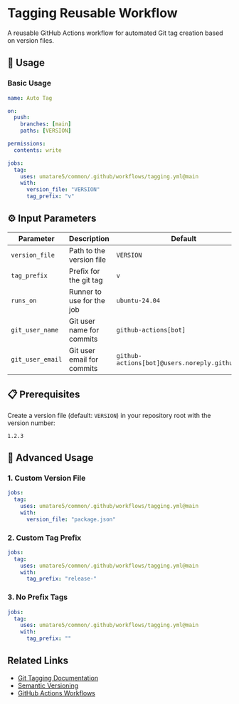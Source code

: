 # Tagging Reusable Workflow

A reusable GitHub Actions workflow for automated Git tag creation based on version files.

## 🚀 Usage

### Basic Usage

```yaml
name: Auto Tag

on:
  push:
    branches: [main]
    paths: [VERSION]

permissions:
  contents: write

jobs:
  tag:
    uses: umatare5/common/.github/workflows/tagging.yml@main
    with:
      version_file: "VERSION"
      tag_prefix: "v"
```

## ⚙️ Input Parameters

| Parameter        | Description                | Default                                        |
| ---------------- | -------------------------- | ---------------------------------------------- |
| `version_file`   | Path to the version file   | `VERSION`                                      |
| `tag_prefix`     | Prefix for the git tag     | `v`                                            |
| `runs_on`        | Runner to use for the job  | `ubuntu-24.04`                                 |
| `git_user_name`  | Git user name for commits  | `github-actions[bot]`                          |
| `git_user_email` | Git user email for commits | `github-actions[bot]@users.noreply.github.com` |

## 📋 Prerequisites

Create a version file (default: `VERSION`) in your repository root with the version number:

```text
1.2.3
```

## 📖 Advanced Usage

### 1. Custom Version File

```yaml
jobs:
  tag:
    uses: umatare5/common/.github/workflows/tagging.yml@main
    with:
      version_file: "package.json"
```

### 2. Custom Tag Prefix

```yaml
jobs:
  tag:
    uses: umatare5/common/.github/workflows/tagging.yml@main
    with:
      tag_prefix: "release-"
```

### 3. No Prefix Tags

```yaml
jobs:
  tag:
    uses: umatare5/common/.github/workflows/tagging.yml@main
    with:
      tag_prefix: ""
```

## Related Links

- [Git Tagging Documentation](https://git-scm.com/book/en/v2/Git-Basics-Tagging)
- [Semantic Versioning](https://semver.org/)
- [GitHub Actions Workflows](https://docs.github.com/en/actions/using-workflows)
